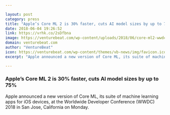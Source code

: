 ```yaml
---

layout: post
category: press
title: "Apple’s Core ML 2 is 30% faster, cuts AI model sizes by up to 75%"
date: 2018-06-04 19:26:52
link: https://vrhk.co/2sDfbna
image: https://venturebeat.com/wp-content/uploads/2018/06/core-ml2-wwdc-18.png?fit=2164%2C1244&strip=all
domain: venturebeat.com
author: "VentureBeat"
icon: https://venturebeat.com/wp-content/themes/vb-news/img/favicon.ico
excerpt: "Apple announced a new version of Core ML, its suite of machine learning apps for iOS devices, at the Worldwide Developer Conference (WWDC) 2018 in San Jose, California on Monday."

---
```


### Apple’s Core ML 2 is 30% faster, cuts AI model sizes by up to 75%

Apple announced a new version of Core ML, its suite of machine learning apps for iOS devices, at the Worldwide Developer Conference (WWDC) 2018 in San Jose, California on Monday.